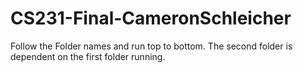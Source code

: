 # CS231-Final-CameronSchleicher

Follow the Folder names and run top to bottom. The second folder is dependent on the first folder running.
